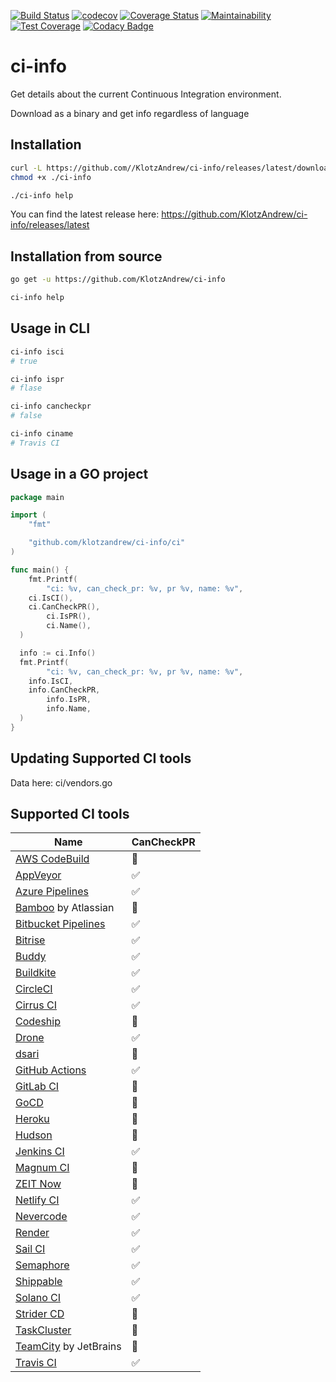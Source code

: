 [![Build Status](https://travis-ci.com/KlotzAndrew/ci-info.svg?branch=master)](https://travis-ci.com/KlotzAndrew/ci-info)
[![codecov](https://codecov.io/gh/KlotzAndrew/ci-info/branch/master/graph/badge.svg)](https://codecov.io/gh/KlotzAndrew/ci-info)
[![Coverage Status](https://coveralls.io/repos/github/KlotzAndrew/ci-info/badge.svg?branch=master)](https://coveralls.io/github/KlotzAndrew/ci-info?branch=master)
[![Maintainability](https://api.codeclimate.com/v1/badges/1e6e6435a35df9bed74f/maintainability)](https://codeclimate.com/github/KlotzAndrew/ci-info/maintainability)
[![Test Coverage](https://api.codeclimate.com/v1/badges/1e6e6435a35df9bed74f/test_coverage)](https://codeclimate.com/github/KlotzAndrew/ci-info/test_coverage)
[![Codacy Badge](https://api.codacy.com/project/badge/Grade/5d251f0736d64ea29cfa4334c9aaeabb)](https://www.codacy.com/manual/KlotzAndrew/ci-info?utm_source=github.com&amp;utm_medium=referral&amp;utm_content=KlotzAndrew/ci-info&amp;utm_campaign=Badge_Grade)

# ci-info

Get details about the current Continuous Integration environment.

Download as a binary and get info regardless of language

## Installation


```bash
curl -L https://github.com//KlotzAndrew/ci-info/releases/latest/download/ci-info.linux-amd64 > ./ci-info
chmod +x ./ci-info

./ci-info help
```

You can find the latest release here: https://github.com/KlotzAndrew/ci-info/releases/latest

## Installation from source

```bash
go get -u https://github.com/KlotzAndrew/ci-info

ci-info help
```


## Usage in CLI

```bash
ci-info isci
# true

ci-info ispr
# flase

ci-info cancheckpr
# false

ci-info ciname
# Travis CI
```

## Usage in a GO project

```go
package main

import (
	"fmt"

	"github.com/klotzandrew/ci-info/ci"
)

func main() {
	fmt.Printf(
		"ci: %v, can_check_pr: %v, pr %v, name: %v",
    ci.IsCI(),
    ci.CanCheckPR(),
		ci.IsPR(),
		ci.Name(),
  )

  info := ci.Info()
  fmt.Printf(
		"ci: %v, can_check_pr: %v, pr %v, name: %v",
    info.IsCI,
    info.CanCheckPR,
		info.IsPR,
		info.Name,
  )
}
```

## Updating Supported CI tools

Data here: ci/vendors.go

## Supported CI tools
| Name                                                                            | CanCheckPR |
|---------------------------------------------------------------------------------|------------|
| [AWS CodeBuild](https://aws.amazon.com/codebuild/)                              | 🚫         |
| [AppVeyor](http://www.appveyor.com)                                             | ✅         |
| [Azure Pipelines](https://azure.microsoft.com/en-us/services/devops/pipelines/) | ✅         |
| [Bamboo](https://www.atlassian.com/software/bamboo) by Atlassian                | 🚫         |
| [Bitbucket Pipelines](https://bitbucket.org/product/features/pipelines)         | ✅         |
| [Bitrise](https://www.bitrise.io/)                                              | ✅         |
| [Buddy](https://buddy.works/)                                                   | ✅         |
| [Buildkite](https://buildkite.com)                                              | ✅         |
| [CircleCI](http://circleci.com)                                                 | ✅         |
| [Cirrus CI](https://cirrus-ci.org)                                              | ✅         |
| [Codeship](https://codeship.com)                                                | 🚫         |
| [Drone](https://drone.io)                                                       | ✅         |
| [dsari](https://github.com/rfinnie/dsari)                                       | 🚫         |
| [GitHub Actions](https://github.com/features/actions/)                          | ✅         |
| [GitLab CI](https://about.gitlab.com/gitlab-ci/)                                | 🚫         |
| [GoCD](https://www.go.cd/)                                                      | 🚫         |
| [Heroku](https://www.heroku.com)                                                | 🚫         |
| [Hudson](http://hudson-ci.org)                                                  | 🚫         |
| [Jenkins CI](https://jenkins-ci.org)                                            | ✅         |
| [Magnum CI](https://magnum-ci.com)                                              | 🚫         |
| [ZEIT Now](https://zeit.co/)                                                    | 🚫         |
| [Netlify CI](https://www.netlify.com/)                                          | ✅         |
| [Nevercode](http://nevercode.io/)                                               | ✅         |
| [Render](https://render.com/)                                                   | ✅         |
| [Sail CI](https://sail.ci/)                                                     | ✅         |
| [Semaphore](https://semaphoreci.com)                                            | ✅         |
| [Shippable](https://www.shippable.com/)                                         | ✅         |
| [Solano CI](https://www.solanolabs.com/)                                        | ✅         |
| [Strider CD](https://strider-cd.github.io/)                                     | 🚫         |
| [TaskCluster](http://docs.taskcluster.net)                                      | 🚫         |
| [TeamCity](https://www.jetbrains.com/teamcity/) by JetBrains                    | 🚫         |
| [Travis CI](http://travis-ci.org)                                               | ✅         |
